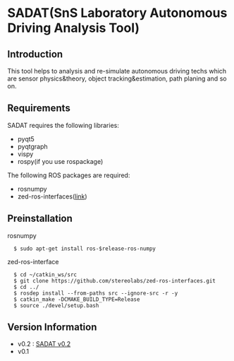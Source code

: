 # SADAT(SnS Laboratory Autonomous Driving Analysis Tool)

## Introduction

This tool helps to analysis and re-simulate autonomous driving techs which are sensor physics&theory, object tracking&estimation, path planing and so on.

## Requirements
SADAT requires the following libraries:
- pyqt5
- pyqtgraph
- vispy
- rospy(if you use rospackage)

The following ROS packages are required:
- rosnumpy
- zed-ros-interfaces([link](https://github.com/stereolabs/zed-ros-interfaces))

## Preinstallation
rosnumpy
```
  $ sudo apt-get install ros-$release-ros-numpy
```

zed-ros-interface
```
  $ cd ~/catkin_ws/src
  $ git clone https://github.com/stereolabs/zed-ros-interfaces.git
  $ cd ../
  $ rosdep install --from-paths src --ignore-src -r -y
  $ catkin_make -DCMAKE_BUILD_TYPE=Release
  $ source ./devel/setup.bash
```

## Version Information
- v0.2 : [SADAT v0.2](http://itgit.cu.ac.kr/AutonomousDriving/SADAT/post/5)
- v0.1
